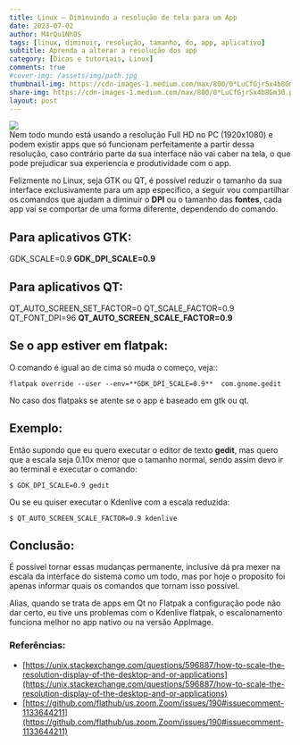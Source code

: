 ```yaml
---
title: Linux — Diminuindo a resolução de tela para um App
date: 2023-07-02
author: M4rQu1Nh0S
tags: [linux, diminuir, resolução, tamanho, do, app, aplicativo]
subtitle: Aprenda a alterar a resolução dos app
category: [Dicas e tutoriais, Linux]
comments: true
#cover-img: /assets/img/path.jpg
thumbnail-img: https://cdn-images-1.medium.com/max/800/0*LuCfGjrSx4b8Gm30.png
share-img: https://cdn-images-1.medium.com/max/800/0*LuCfGjrSx4b8Gm30.png
layout: post
---
```


![](https://cdn-images-1.medium.com/max/800/0*LuCfGjrSx4b8Gm30.png)<br/>
Nem todo mundo está usando a resolução Full HD no PC (1920x1080) e podem existir apps que só funcionam perfeitamente a partir dessa resolução, caso contrário parte da sua interface não vai caber na tela, o que pode prejudicar sua experiencia e produtividade com o app.

Felizmente no Linux, seja GTK ou QT, é possível reduzir o tamanho da sua interface exclusivamente para um app especifico, a seguir vou compartilhar os comandos que ajudam a diminuir o **DPI** ou o tamanho das **fontes**, cada app vai se comportar de uma forma diferente, dependendo do comando.

## Para aplicativos GTK:

GDK_SCALE=0.9
**GDK_DPI_SCALE=0.9**

## Para aplicativos QT:

QT_AUTO_SCREEN_SET_FACTOR=0
QT_SCALE_FACTOR=0.9
QT_FONT_DPI=96
**QT_AUTO_SCREEN_SCALE_FACTOR=0.9**

## Se o app estiver em flatpak:
O comando é igual ao de cima só muda o começo, veja::

    flatpak override --user --env=**GDK_DPI_SCALE=0.9**  com.gnome.gedit

No caso dos flatpaks se atente se o app é baseado em gtk ou qt.

## Exemplo:
Então supondo que eu quero executar o editor de texto **gedit**, mas quero que a escala seja 0.10x menor que o tamanho normal, sendo assim devo ir ao terminal e executar o comando:

    $ GDK_DPI_SCALE=0.9 gedit

Ou se eu quiser executar o Kdenlive com a escala reduzida:

    $ QT_AUTO_SCREEN_SCALE_FACTOR=0.9 kdenlive

## Conclusão:
É possível tornar essas mudanças permanente, inclusive dá pra mexer na escala da interface do sistema como um todo, mas por hoje o proposito foi apenas informar quais os comandos que tornam isso possível.

Alias, quando se trata de apps em Qt no Flatpak a configuração pode não dar certo, eu tive uns problemas com o Kdenlive flatpak, o escalonamento funciona melhor no app nativo ou na versão AppImage.

### Referências:

- [https://unix.stackexchange.com/questions/596887/how-to-scale-the-resolution-display-of-the-desktop-and-or-applications](https://unix.stackexchange.com/questions/596887/how-to-scale-the-resolution-display-of-the-desktop-and-or-applications)
- [https://github.com/flathub/us.zoom.Zoom/issues/190#issuecomment-1133644211](https://github.com/flathub/us.zoom.Zoom/issues/190#issuecomment-1133644211)

